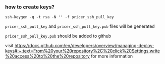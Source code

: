 ### how to create keys?
`ssh-keygen -q -t rsa -N '' -f pricer_ssh_pull_key`

`pricer_ssh_pull_key` and `pricer_ssh_pull_key.pub` files will be generated

`pricer_ssh_pull_key.pub` should be added to github 

visit https://docs.github.com/en/developers/overview/managing-deploy-keys#:~:text=From%20your%20repository%2C%20click%20Settings,write%20access%20to%20the%20repository
for more information